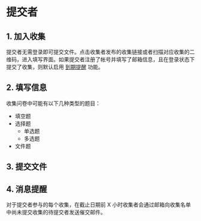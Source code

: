 # 提交者

## 1. 加入收集

提交者无需登录即可提交文件。点击收集者发布的收集链接或者扫描对应收集的二维码，进入填写界面。如果提交者注册了帐号并填写了邮箱信息，且在登录状态下提交了收集，则默认启用 [到期提醒](#4) 功能。

## 2. 填写信息

收集问卷中可能有以下几种类型的题目：

- 填空题
- 选择题
  - 单选题
  - 多选题
- 文件题

## 3. 提交文件

## 4. 消息提醒

对于提交者参与的每个收集，在截止日期前 X 小时收集者会通过邮箱向收集名单中尚未提交收集的待提交者发送催交邮件。
